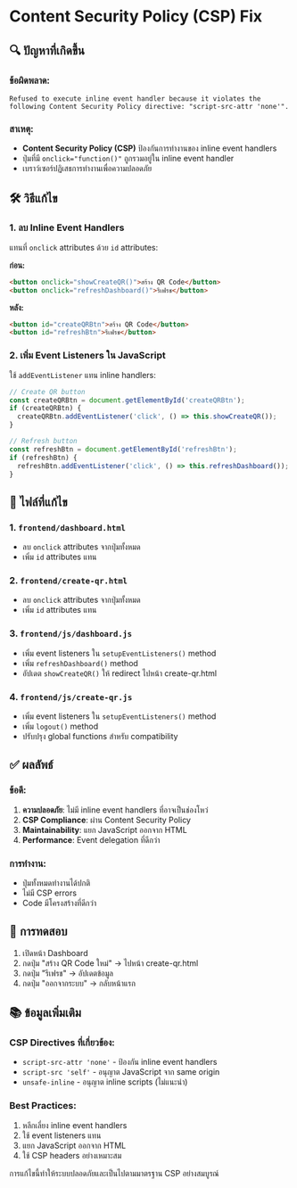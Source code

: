 # Content Security Policy (CSP) Fix

## 🔍 ปัญหาที่เกิดขึ้น

### ข้อผิดพลาด:
```
Refused to execute inline event handler because it violates the following Content Security Policy directive: "script-src-attr 'none'".
```

### สาเหตุ:
- **Content Security Policy (CSP)** ป้องกันการทำงานของ inline event handlers
- ปุ่มที่มี `onclick="function()"` ถูกรวมอยู่ใน inline event handler
- เบราว์เซอร์ปฏิเสธการทำงานเพื่อความปลอดภัย

## 🛠️ วิธีแก้ไข

### 1. ลบ Inline Event Handlers
แทนที่ `onclick` attributes ด้วย `id` attributes:

**ก่อน:**
```html
<button onclick="showCreateQR()">สร้าง QR Code</button>
<button onclick="refreshDashboard()">รีเฟรช</button>
```

**หลัง:**
```html
<button id="createQRBtn">สร้าง QR Code</button>
<button id="refreshBtn">รีเฟรช</button>
```

### 2. เพิ่ม Event Listeners ใน JavaScript
ใช้ `addEventListener` แทน inline handlers:

```javascript
// Create QR button
const createQRBtn = document.getElementById('createQRBtn');
if (createQRBtn) {
  createQRBtn.addEventListener('click', () => this.showCreateQR());
}

// Refresh button
const refreshBtn = document.getElementById('refreshBtn');
if (refreshBtn) {
  refreshBtn.addEventListener('click', () => this.refreshDashboard());
}
```

## 📁 ไฟล์ที่แก้ไข

### 1. `frontend/dashboard.html`
- ลบ `onclick` attributes จากปุ่มทั้งหมด
- เพิ่ม `id` attributes แทน

### 2. `frontend/create-qr.html`
- ลบ `onclick` attributes จากปุ่มทั้งหมด
- เพิ่ม `id` attributes แทน

### 3. `frontend/js/dashboard.js`
- เพิ่ม event listeners ใน `setupEventListeners()` method
- เพิ่ม `refreshDashboard()` method
- อัปเดต `showCreateQR()` ให้ redirect ไปหน้า create-qr.html

### 4. `frontend/js/create-qr.js`
- เพิ่ม event listeners ใน `setupEventListeners()` method
- เพิ่ม `logout()` method
- ปรับปรุง global functions สำหรับ compatibility

## ✅ ผลลัพธ์

### ข้อดี:
1. **ความปลอดภัย**: ไม่มี inline event handlers ที่อาจเป็นช่องโหว่
2. **CSP Compliance**: ผ่าน Content Security Policy
3. **Maintainability**: แยก JavaScript ออกจาก HTML
4. **Performance**: Event delegation ที่ดีกว่า

### การทำงาน:
- ปุ่มทั้งหมดทำงานได้ปกติ
- ไม่มี CSP errors
- Code มีโครงสร้างที่ดีกว่า

## 🔧 การทดสอบ

1. เปิดหน้า Dashboard
2. กดปุ่ม "สร้าง QR Code ใหม่" → ไปหน้า create-qr.html
3. กดปุ่ม "รีเฟรช" → อัปเดตข้อมูล
4. กดปุ่ม "ออกจากระบบ" → กลับหน้าแรก

## 📚 ข้อมูลเพิ่มเติม

### CSP Directives ที่เกี่ยวข้อง:
- `script-src-attr 'none'` - ป้องกัน inline event handlers
- `script-src 'self'` - อนุญาต JavaScript จาก same origin
- `unsafe-inline` - อนุญาต inline scripts (ไม่แนะนำ)

### Best Practices:
1. หลีกเลี่ยง inline event handlers
2. ใช้ event listeners แทน
3. แยก JavaScript ออกจาก HTML
4. ใช้ CSP headers อย่างเหมาะสม

การแก้ไขนี้ทำให้ระบบปลอดภัยและเป็นไปตามมาตรฐาน CSP อย่างสมบูรณ์ 